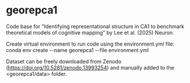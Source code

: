 # georepca1
Code base for "Identifying representational structure in CA1 to benchmark theoretical models of cognitive mapping" by Lee et al. (2025) Neuron.

Create virtual environment to run code using the environment.yml file: conda env create --name georepca1 --file environment.yml

Dataset can be freely downloaded from Zenodo (https://doi.org/10.5281/zenodo.13993254) and manually added to the <georepca1/data> folder.
